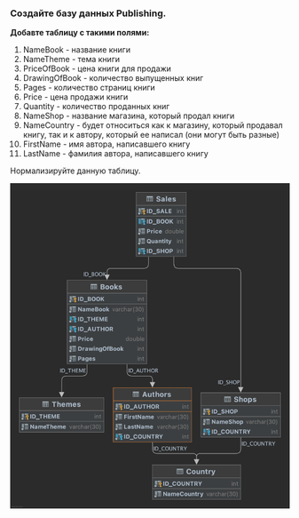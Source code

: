 ### Создайте базу данных Publishing.
**Добавте таблицу с такими полями:**
1. NameBook - название книги
2. NameTheme - тема книги
3. PriceOfBook - цена книги для продажи
4. DrawingOfBook - количество выпущенных книг
5. Pages - количество страниц книги
6. Price - цена продажи книги
7. Quantity - количество проданных книг
8. NameShop - название магазина, который продал книги
9. NameCountry - будет относиться как к магазину, который продавал книгу,
так и к автору, который ее написал (они могут быть разные)
10. FirstName - имя автора, написавшего книгу
11. LastName - фамилия автора, написавшего книгу

Нормализируйте данную таблицу.

![Publishing](Publishing.png)
